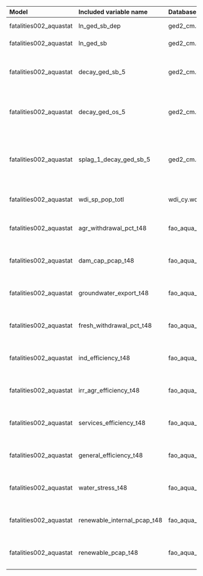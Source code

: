 | Model                  | Included variable name      | Database variable name              | Transformations                                                                                                                                  |
|:-----------------------|:----------------------------|:------------------------------------|:-------------------------------------------------------------------------------------------------------------------------------------------------|
| fatalities002_aquastat | ln_ged_sb_dep               | ged2_cm.ged_sb_best_sum_nokgi       | ['missing.fill()', 'ops.ln()']                                                                                                                   |
| fatalities002_aquastat | ln_ged_sb                   | ged2_cm.ged_sb_best_sum_nokgi       | ['missing.fill()', 'ops.ln()']                                                                                                                   |
| fatalities002_aquastat | decay_ged_sb_5              | ged2_cm.ged_sb_best_sum_nokgi       | ['missing.replace_na()', 'temporal.decay(24)', 'temporal.time_since()', 'bool.gte(5)', 'missing.replace_na()']                                   |
| fatalities002_aquastat | decay_ged_os_5              | ged2_cm.ged_os_best_sum_nokgi       | ['missing.replace_na()', 'temporal.decay(24)', 'temporal.time_since()', 'bool.gte(5)', 'missing.replace_na()']                                   |
| fatalities002_aquastat | splag_1_decay_ged_sb_5      | ged2_cm.ged_sb_best_sum_nokgi       | ['missing.replace_na()', 'spatial.countrylag(1, 1, 0, 0)', 'temporal.decay(24)', 'temporal.time_since()', 'bool.gte(5)', 'missing.replace_na()'] |
| fatalities002_aquastat | wdi_sp_pop_totl             | wdi_cy.wdi_sp_pop_totl              | ['missing.fill()', 'temporal.tlag(12)', 'missing.fill()']                                                                                        |
| fatalities002_aquastat | agr_withdrawal_pct_t48      | fao_aqua_cy.agr_withdrawal_pct      | ['missing.fill()', 'temporal.tlag(48)', 'missing.replace_na()', 'missing.fill()']                                                                |
| fatalities002_aquastat | dam_cap_pcap_t48            | fao_aqua_cy.dam_cap_pcap            | ['missing.fill()', 'temporal.tlag(48)', 'missing.replace_na()', 'missing.fill()']                                                                |
| fatalities002_aquastat | groundwater_export_t48      | fao_aqua_cy.groundwater_export      | ['missing.fill()', 'temporal.tlag(48)', 'missing.replace_na()', 'missing.fill()']                                                                |
| fatalities002_aquastat | fresh_withdrawal_pct_t48    | fao_aqua_cy.fresh_withdrawal_pct    | ['missing.fill()', 'temporal.tlag(48)', 'missing.replace_na()', 'missing.fill()']                                                                |
| fatalities002_aquastat | ind_efficiency_t48          | fao_aqua_cy.ind_efficiency          | ['missing.fill()', 'temporal.tlag(48)', 'missing.replace_na()', 'missing.fill()']                                                                |
| fatalities002_aquastat | irr_agr_efficiency_t48      | fao_aqua_cy.irr_agr_efficiency      | ['missing.fill()', 'temporal.tlag(48)', 'missing.replace_na()', 'missing.fill()']                                                                |
| fatalities002_aquastat | services_efficiency_t48     | fao_aqua_cy.services_efficiency     | ['missing.fill()', 'temporal.tlag(48)', 'missing.replace_na()', 'missing.fill()']                                                                |
| fatalities002_aquastat | general_efficiency_t48      | fao_aqua_cy.general_efficiency      | ['missing.fill()', 'temporal.tlag(48)', 'missing.replace_na()', 'missing.fill()']                                                                |
| fatalities002_aquastat | water_stress_t48            | fao_aqua_cy.water_stress            | ['missing.fill()', 'temporal.tlag(48)', 'missing.replace_na()', 'missing.fill()']                                                                |
| fatalities002_aquastat | renewable_internal_pcap_t48 | fao_aqua_cy.renewable_internal_pcap | ['missing.fill()', 'temporal.tlag(48)', 'missing.replace_na()', 'missing.fill()']                                                                |
| fatalities002_aquastat | renewable_pcap_t48          | fao_aqua_cy.renewable_pcap          | ['missing.fill()', 'temporal.tlag(48)', 'missing.replace_na()', 'missing.fill()']                                                                |